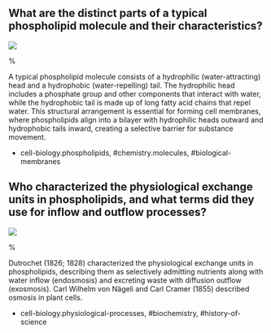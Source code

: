 ## What are the distinct parts of a typical phospholipid molecule and their characteristics?

![](https://cdn.mathpix.com/cropped/2024_06_22_c8581d0800e96afbf730g-1.jpg?height=1170&width=944&top_left_y=206&top_left_x=299)

%

A typical phospholipid molecule consists of a hydrophilic (water-attracting) head and a hydrophobic (water-repelling) tail. The hydrophilic head includes a phosphate group and other components that interact with water, while the hydrophobic tail is made up of long fatty acid chains that repel water. This structural arrangement is essential for forming cell membranes, where phospholipids align into a bilayer with hydrophilic heads outward and hydrophobic tails inward, creating a selective barrier for substance movement.

- cell-biology.phospholipids, #chemistry.molecules, #biological-membranes 

## Who characterized the physiological exchange units in phospholipids, and what terms did they use for inflow and outflow processes?

![](https://cdn.mathpix.com/cropped/2024_06_22_c8581d0800e96afbf730g-1.jpg?height=1170&width=944&top_left_y=206&top_left_x=299)

%

Dutrochet (1826; 1828) characterized the physiological exchange units in phospholipids, describing them as selectively admitting nutrients along with water inflow (endosmosis) and excreting waste with diffusion outflow (exosmosis). Carl Wilhelm von Nägeli and Carl Cramer (1855) described osmosis in plant cells.

- cell-biology.physiological-processes, #biochemistry, #history-of-science